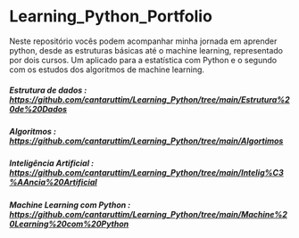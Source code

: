 # Learning_Python_Portfolio

Neste repositório vocês podem acompanhar minha jornada em aprender python, desde as estruturas básicas até o machine learning, representado por dois cursos. Um aplicado para a estatística com Python e o segundo com os estudos dos algoritmos de machine learning.

##### Estrutura de dados : https://github.com/cantaruttim/Learning_Python/tree/main/Estrutura%20de%20Dados
##### Algoritmos : https://github.com/cantaruttim/Learning_Python/tree/main/Algortimos
##### Inteligência Artificial : https://github.com/cantaruttim/Learning_Python/tree/main/Intelig%C3%AAncia%20Artificial
##### Machine Learning com Python : https://github.com/cantaruttim/Learning_Python/tree/main/Machine%20Learning%20com%20Python
